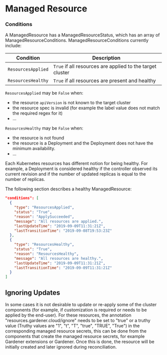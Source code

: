 # Managed Resource

### Conditions

A ManagedResource has a ManagedResourceStatus, which has an array of ManagedResourceConditions. ManagedResourceConditions currently include:

| Condition          | Description                                               |
| ------------------ | --------------------------------------------------------- |
| `ResourcesApplied` | `True` if all resources are applied to the target cluster |
| `ResourcesHealthy` | `True` if all resources are present and healthy           |

`ResourcesApplied` may be `False` when:
  - the resource `apiVersion` is not known to the target cluster
  - the resource spec is invalid (for example the label value does not match the required regex for it)
  - ...

`ResourcesHealthy` may be `False` when:
  - the resource is not found
  - the resource is a Deployment and the Deployment does not have the minimum availability.
  - ...

Each Kubernetes resources has different notion for being healthy. For example, a Deployment is considered healthy if the controller observed its current revision and if the number of updated replicas is equal to the number of replicas.

The following section describes a healthy ManagedResource:

```json
"conditions": [
  {
    "type": "ResourcesApplied",
    "status": "True",
    "reason": "ApplySucceeded",
    "message": "All resources are applied.",
    "lastUpdateTime": "2019-09-09T11:31:21Z",
    "lastTransitionTime": "2019-09-08T19:53:23Z"
  },
  {
    "type": "ResourcesHealthy",
    "status": "True",
    "reason": "ResourcesHealthy",
    "message": "All resources are healthy.",
    "lastUpdateTime": "2019-09-09T11:31:21Z",
    "lastTransitionTime": "2019-09-09T11:31:21Z"
  }
]  
```

## Ignoring Updates 

In some cases it is not desirable to update or re-apply some of the cluster components (for example, if customization is required or needs to be applied by the end-user). 
For these resources, the annotation "resources.gardener.cloud/ignore" needs to be set to "true" or a truthy value (Truthy values are "1", "t", "T", "true", "TRUE", "True") in the corresponding managed resource secrets, 
this can be done from the components that create the managed resource secrets, for example Gardener extensions or Gardener. Once this is done, the resource will be initially created and later ignored during reconciliation.




